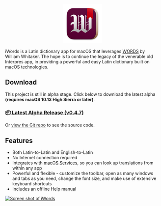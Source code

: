 <script async defer data-website-id="6cec7f4f-35d5-4b4b-8053-9f9ce2fd8a43" src="http://45.33.79.83:3000/umami.js"></script>

<center>
  <img width="128" 
       alt="iWords application icon" 
       src="Icon-128@2x.png">
</center>

iWords is a Latin dictionary app for macOS that leverages 
[WORDS](https://mk270.github.io/whitakers-words/) by William Whitaker. The hope is to continue the legacy of the 
venerable old Interpres app, in providing a powerful and easy
Latin dictionary built on macOS technologies.

## Download

This project is still in alpha stage. Click below to download the latest alpha **(requires macOS 10.13 High Sierra or later)**.

### [📦 Latest Alpha Release (v0.4.7)](https://github.com/dweiner13/iwords/releases/download/v0.4.7/iWords.zip)

Or [view the Git repo](https://github.com/dweiner13/iwords) to see the source code.

## Features

- Both Latin-to-Latin and English-to-Latin
- No Internet connection required
- Integrates with [macOS Services](https://support.apple.com/guide/mac-help/use-services-in-apps-mchlp1012/mac), so you can look up translations from within any app
- Powerful and flexible - customize the toolbar, open as many windows and tabs as you need, change the font size, and make use of extensive keyboard shortcuts
- Includes an offline Help manual
 
<a href="https://user-images.githubusercontent.com/2500910/114791452-95bdf500-9d54-11eb-9737-732701851621.png">
  <img width="540" 
       alt="Screen shot of iWords" 
       src="https://user-images.githubusercontent.com/2500910/114791400-7f179e00-9d54-11eb-89ef-12ad462cff73.png">
</a>
